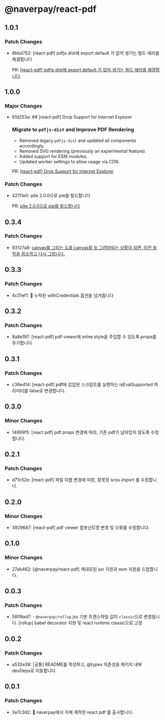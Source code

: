 # @naverpay/react-pdf

## 1.0.1

### Patch Changes

-   8bbd752: [react-pdf] pdfjs dist에 export default 가 없어 생기는 빌드 에러를 해결합니다

    PR: [[react-pdf] pdfjs dist에 export default 가 없어 생기는 빌드 에러를 해결합니다](https://github.com/NaverPayDev/pie/pull/139)

## 1.0.0

### Major Changes

-   81d253a: ## [react-pdf] Drop Support for Internet Explorer

    ### Migrate to `pdfjs-dist` and Improve PDF Rendering

    -   Removed legacy `pdfjs-dist` and updated all components accordingly.
    -   Removed SVG rendering (previously an experimental feature).
    -   Added support for ESM modules.
    -   Updated worker settings to allow usage via CDN.

    PR: [[react-pdf] Drop Support for Internet Explorer](https://github.com/NaverPayDev/pie/pull/124)

### Patch Changes

-   42111e0: pite 2.0.0으로 pie를 빌드합니다

    PR: [pite 2.0.0으로 pie를 빌드합니다](https://github.com/NaverPayDev/pie/pull/134)

## 0.3.4

### Patch Changes

-   93127a8: [canvas를 그리는 도중 canvas를 또 그려야되는 상황이 되면, 이전 동작을 취소하고 다시 그립니다.](https://github.com/NaverPayDev/pie/pull/106)

## 0.3.3

### Patch Changes

-   4c31ef1: :bug: 누락된 withCredentials 옵션을 넘겨줍니다

## 0.3.2

### Patch Changes

-   8a8e197: [react-pdf] pdf viewer에 inline style을 주입할 수 있도록 props를 추가합니다

## 0.3.1

### Patch Changes

-   c36ed14: [react-pdf] pdf에 삽입된 스크립트를 실행하는 isEvalSupported 파라미터를 false로 변경합니다.

## 0.3.0

### Minor Changes

-   14999f5: [react pdf] pdf props 변경에 따라, 기존 pdf가 남아있지 않도록 수정합니다.

## 0.2.1

### Patch Changes

-   d71c52e: [react-pdf] 파일 이름 변경에 따른, 잘못된 scss import 를 수정합니다.

## 0.2.0

### Minor Changes

-   3929687: [react-pdf] pdf viewer 컴포넌트명 변경 및 오류를 수정합니다.

## 0.1.0

### Minor Changes

-   27ab462: [@naverpay/react-pdf] 제대로된 ssr 지원과 esm 지원을 드랍합니다.

## 0.0.3

### Patch Changes

-   5609ad7: - `@naverpay/rollup` jsx 기본 트랜스파일 값이 `classic`으로 변경됩니다.
    [rollup] babel decorator 지원 및 react runtime classic으로 고정

## 0.0.2

### Patch Changes

-   a532e38: [공통] README를 작성하고, @types 의존성을 패키지 내부 devDeps로 이동합니다

## 0.0.1

### Patch Changes

-   3e7c3d2: 🎉 naverpay에서 자체 제작한 react pdf 를 출시합니다.

